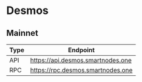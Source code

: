 # Desmos
## Mainnet
Type | Endpoint
------------ | -------------
API | https://api.desmos.smartnodes.one
RPC | https://rpc.desmos.smartnodes.one
